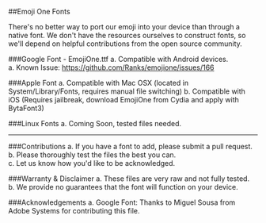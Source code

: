 ##Emoji One Fonts

There's no better way to port our emoji into your device than through a native font.  We don't have the resources ourselves to construct fonts, so we'll depend on helpful contributions from the open source community.

###Google Font - EmojiOne.ttf
  a. Compatible with Android devices.  
  a. Known Issue:  https://github.com/Ranks/emojione/issues/166

###Apple Font
  a. Compatible with Mac OSX (located in System/Library/Fonts, requires manual file switching)
  b. Compatible with iOS (Requires jailbreak, download EmojiOne from Cydia and apply with BytaFont3)
  
###Linux Fonts
  a. Coming Soon, tested files needed.

---
  
###Contributions
a. If you have a font to add, please submit a pull request.  
b. Please thoroughly test the files the best you can.  
c. Let us know how you'd like to be acknowledged.  

###Warranty & Disclaimer
a. These files are very raw and not fully tested.  
b. We provide no guarantees that the font will function on your device.
  
###Acknowledgements
a. Google Font: Thanks to Miguel Sousa from Adobe Systems for contributing this file.
